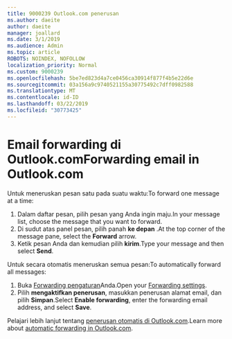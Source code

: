 ```yaml
---
title: 9000239 Outlook.com penerusan
ms.author: daeite
author: daeite
manager: joallard
ms.date: 3/1/2019
ms.audience: Admin
ms.topic: article
ROBOTS: NOINDEX, NOFOLLOW
localization_priority: Normal
ms.custom: 9000239
ms.openlocfilehash: 5be7ed823d4a7ce0456ca30914f877f4b5e22d6e
ms.sourcegitcommit: 03a156a9c9740521155a30775492c7dff0982588
ms.translationtype: MT
ms.contentlocale: id-ID
ms.lasthandoff: 03/22/2019
ms.locfileid: "30773425"
---
```

# <a name="forwarding-email-in-outlookcom"></a><span data-ttu-id="29587-102">Email forwarding di Outlook.com</span><span class="sxs-lookup"><span data-stu-id="29587-102">Forwarding email in Outlook.com</span></span>

<span data-ttu-id="29587-103">Untuk meneruskan pesan satu pada suatu waktu:</span><span class="sxs-lookup"><span data-stu-id="29587-103">To forward one message at a time:</span></span>

1. <span data-ttu-id="29587-104">Dalam daftar pesan, pilih pesan yang Anda ingin maju.</span><span class="sxs-lookup"><span data-stu-id="29587-104">In your message list, choose the message that you want to forward.</span></span>
2. <span data-ttu-id="29587-105">Di sudut atas panel pesan, pilih panah **ke depan** .</span><span class="sxs-lookup"><span data-stu-id="29587-105">At the top corner of the message pane, select the **Forward** arrow.</span></span>
3. <span data-ttu-id="29587-106">Ketik pesan Anda dan kemudian pilih **kirim**.</span><span class="sxs-lookup"><span data-stu-id="29587-106">Type your message and then select **Send**.</span></span>

<span data-ttu-id="29587-107">Untuk secara otomatis meneruskan semua pesan:</span><span class="sxs-lookup"><span data-stu-id="29587-107">To automatically forward all messages:</span></span>

1. <span data-ttu-id="29587-108">Buka [Forwarding pengaturan](https://outlook.live.com/mail/options/mail/forwarding/forwardingOption)Anda.</span><span class="sxs-lookup"><span data-stu-id="29587-108">Open your [Forwarding settings](https://outlook.live.com/mail/options/mail/forwarding/forwardingOption).</span></span>
2. <span data-ttu-id="29587-109">Pilih **mengaktifkan penerusan**, masukkan penerusan alamat email, dan pilih **Simpan**.</span><span class="sxs-lookup"><span data-stu-id="29587-109">Select **Enable forwarding**, enter the forwarding email address, and select **Save**.</span></span>

<span data-ttu-id="29587-110">Pelajari lebih lanjut tentang [penerusan otomatis di Outlook.com](https://support.office.com/article/6246987c-6c8f-4144-b255-14fc07007dad).</span><span class="sxs-lookup"><span data-stu-id="29587-110">Learn more about [automatic forwarding in Outlook.com](https://support.office.com/article/6246987c-6c8f-4144-b255-14fc07007dad).</span></span>